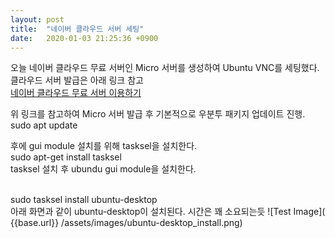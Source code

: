 ```yaml
---
layout: post
title:  "네이버 클라우드 서버 세팅"
date:   2020-01-03 21:25:36 +0900
---
```


오늘 네이버 클라우드 무료 서버인 Micro 서버를 생성하여 Ubuntu VNC를 세팅했다.
클라우드 서버 발급은 아래 링크 참고<br>
[네이버 클라우드 무료 서버 이용하기](https://blog.naver.com/nieah914/221609709142 "네이버블로그 - 피드백맨님")

위 링크를 참고하여 Micro 서버 발급 후 기본적으로 우분투 패키지 업데이트 진행.
sudo apt update

후에 gui module 설치를 위해 tasksel을 설치한다.<br>
sudo apt-get install tasksel<br>
tasksel 설치 후 ubundu gui module을 설치한다.<br><br>

sudo tasksel install ubuntu-desktop<br>
아래 화면과 같이 ubuntu-desktop이 설치된다. 시간은 꽤 소요되는듯
![Test Image]( {{base.url}} /assets/images/ubuntu-desktop_install.png)
